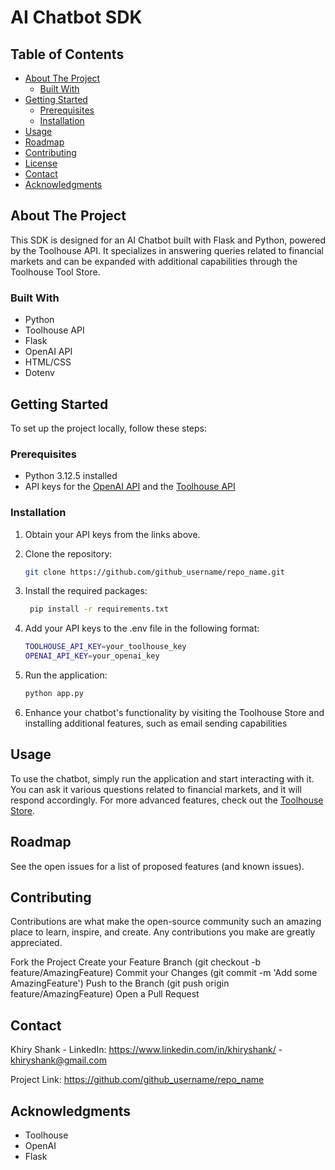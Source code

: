 # AI Chatbot SDK

## Table of Contents

- [About The Project](#about-the-project)
  - [Built With](#built-with)
- [Getting Started](#getting-started)
  - [Prerequisites](#prerequisites)
  - [Installation](#installation)
- [Usage](#usage)
- [Roadmap](#roadmap)
- [Contributing](#contributing)
- [License](#license)
- [Contact](#contact)
- [Acknowledgments](#acknowledgments)

## About The Project

This SDK is designed for an AI Chatbot built with Flask and Python, powered by the Toolhouse API. It specializes in answering queries related to financial markets and can be expanded with additional capabilities through the Toolhouse Tool Store.

### Built With

- Python
- Toolhouse API
- Flask
- OpenAI API
- HTML/CSS
- Dotenv

## Getting Started

To set up the project locally, follow these steps:

### Prerequisites

- Python 3.12.5 installed
- API keys for the [OpenAI API](https://platform.openai.com/api-keys) and the [Toolhouse API](https://app.toolhouse.ai/settings/api-keys)

### Installation

1. Obtain your API keys from the links above.
2. Clone the repository:
   ```sh
   git clone https://github.com/github_username/repo_name.git

3. Install the required packages:

   ```sh
    pip install -r requirements.txt

4. Add your API keys to the .env file in the following format:
   ```sh
   TOOLHOUSE_API_KEY=your_toolhouse_key
   OPENAI_API_KEY=your_openai_key
5. Run the application:
    ```sh
   python app.py
6. Enhance your chatbot's functionality by visiting the Toolhouse Store and installing additional features, such as email sending capabilities

  
## Usage
To use the chatbot, simply run the application and start interacting with it. You can ask it various questions related to financial markets, and it will respond accordingly. For more advanced features, check out the [Toolhouse Store](https://app.toolhouse.ai/store).

## Roadmap
See the open issues for a list of proposed features (and known issues).

## Contributing

Contributions are what make the open-source community such an amazing place to learn, inspire, and create. Any contributions you make are greatly appreciated.

Fork the Project
Create your Feature Branch (git checkout -b feature/AmazingFeature)
Commit your Changes (git commit -m 'Add some AmazingFeature')
Push to the Branch (git push origin feature/AmazingFeature)
Open a Pull Request

## Contact
Khiry Shank - LinkedIn: https://www.linkedin.com/in/khiryshank/ - khiryshank@gmail.com

Project Link: https://github.com/github_username/repo_name

## Acknowledgments
  - Toolhouse
  - OpenAI
  - Flask




